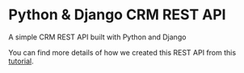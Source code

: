 # Python & Django CRM REST API
A simple CRM REST API built with Python and Django

You can find more details of how we created this REST API from this [tutorial](https://www.techiediaries.com/django-tutorial).
